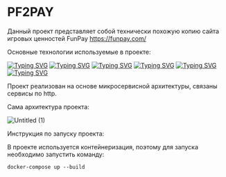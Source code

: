 # PF2PAY
Данный проект представляет собой технически похожую копию сайта игровых ценностей FunPay https://funpay.com/


Основные технологии используемые в проекте:


[![Typing SVG](https://readme-typing-svg.herokuapp.com?font=Fira+Code&duration=1000&pause=100&color=2C35F7&background=FFFFFF00&multiline=true&repeat=false&width=435&lines=django)](https://git.io/typing-svg)
[![Typing SVG](https://readme-typing-svg.herokuapp.com?font=Fira+Code&duration=1000&pause=100&color=2C35F7&background=FFFFFF00&multiline=true&repeat=false&width=435&lines=django_rest_framework)](https://git.io/typing-svg)
[![Typing SVG](https://readme-typing-svg.herokuapp.com?font=Fira+Code&duration=1000&pause=100&color=2C35F7&background=FFFFFF00&multiline=true&repeat=false&width=435&lines=psycopg2)](https://git.io/typing-svg)
[![Typing SVG](https://readme-typing-svg.herokuapp.com?font=Fira+Code&duration=1000&pause=100&color=2C35F7&background=FFFFFF00&multiline=true&repeat=false&width=435&lines=requests)](https://git.io/typing-svg)
[![Typing SVG](https://readme-typing-svg.herokuapp.com?font=Fira+Code&duration=1000&pause=100&color=2C35F7&background=FFFFFF00&multiline=true&repeat=false&width=435&lines=django-filter)](https://git.io/typing-svg)
[![Typing SVG](https://readme-typing-svg.herokuapp.com?font=Fira+Code&duration=1000&pause=100&color=2C35F7&background=FFFFFF00&multiline=true&repeat=false&width=435&lines=pytest)](https://git.io/typing-svg)


Проект реализован на основе микросервисной архитектуры, связаны сервисы по http.

Сама архитектура проекта:




![Untitled (1)](https://github.com/CodingVsc/PF2PAY/assets/126973786/79815209-7c6f-450b-862f-ace9fab0e817)


Инструкция по запуску проекта:

В проекте используется контейнеризация, поэтому для запуска необходимо запустить команду:

`docker-compose up --build`



